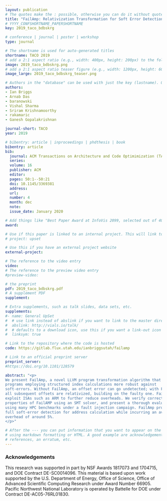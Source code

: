 ```yaml
---
layout: publication
# The quotes make the : possible, otherwise you can do it without quotes
title: "FailAmp: Relativization Transformation for Soft Error Detection in Structured Address Generation"
# YYYY_CONFSHORTNAME_PAPERSHORTNAME
key: 2019_taco_bdbskrg

# conference | journal | poster | workshop
type: journal

# The shortname is used for auto-generated titles
shortname: TACO 2019
# add a 2:1 aspect ratio (e.g., width: 400px, height: 200px) to the folder /assets/images/papers/
image: 2019_taco_bdbskrg.png
# add a 2:1 aspect ratio teaser figure (e.g., width: 1200px, height: 600px) to the folder /assets/images/papers/
image_large: 2019_taco_bdbskrg_teaser.png

# Authors in the "database" can be used with just the key (lastname). Others can be written properly.
authors:
- Ian Briggs
- Arnab Das
- baranowski
- Vishal Sharma
- Sriram Krishnamoorthy
- rakamaric
- Ganesh Gopalakrishnan

journal-short: TACO
year: 2019

# bibentry: article | inproceedings | phdthesis | book
bibentry: article
bib:
  journal: ACM Transactions on Architecture and Code Optimimization (TACO)
  series:
  volume: 16
  publisher: ACM
  editor:
  pages: 50:1--50:21
  doi: 10.1145/3369381
  address:
  url:
  number: 4
  month: dec
  note:
  issue_date: January 2020

# Add things like "Best Paper Award at InfoVis 2099, selected out of 4000 submissions"
award:

# Use if this paper is linked to an internal project. This will link to the project site
# project: upset

# Use this if you have an external project website
external-project:

# The reference to the video entry
video:
# The reference to the preview video entry
#preview-video:

# the preprint
pdf: 2019_taco_bdbskrg.pdf
# A supplement PDF
supplement:

# Extra supplements, such as talk slides, data sets, etc.
supplements:
#- name: General UpSet
#  # use link instead of abslink if you want to link to the master directory
#  abslink: http://vials.io/talk/
#  # defaults to a download icon, use this if you want a link-out icon
#  linksym: true

# Link to the repository where the code is hosted
code: https://gitlab.flux.utah.edu/ianbriggsutah/failamp

# Link to an official preprint server
preprint_server:
#https://doi.org/10.1101/128579

abstract: "<p>
We present FailAmp, a novel LLVM program transformation algorithm that makes
programs employing structured index calculations more robust against
soft-errors. Without FailAmp, an offset error can go undetected; with FailAmp,
all subsequent offsets are relativized, building on the faulty one. FailAmp can
exploit ISAs such as ARM to further reduce overheads. We verify correctness
properties of FailAMP using an SMT solver, and present a thorough evaluation
using many HPC benchmarks under a fault injection campaign. FailAmp provides
full soft-error detection for address calculation while incurring an average
overhead of around 5%.
</p>"

# After the --- you can put information that you want to appear on the website
# using markdown formatting or HTML. A good example are acknowledgements, extra
# references, an erratum, etc.
---
```

### Acknowledgements

This research was supported in part by NSF Awards 1817073 and 1704715, and DOE
Contract DE-SC0014096. This material is based upon work supported by the U.S.
Department of Energy, Office of Science, Office of Advanced Scientific
Computing Research under Award Number 66905. Pacific Northwest National
Laboratory is operated by Battelle for DOE under Contract DE-AC05-76RL01830.


